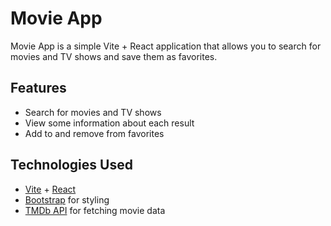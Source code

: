 # Movie App  

Movie App is a simple Vite + React application that allows you to search for movies and TV shows and save them as favorites.

## Features  
- Search for movies and TV shows
- View some information about each result
- Add to and remove from favorites

## Technologies Used  
- [Vite](https://vitejs.dev/) + [React](https://react.dev/)  
- [Bootstrap](https://getbootstrap.com/) for styling  
- [TMDb API](https://www.themoviedb.org/) for fetching movie data  

